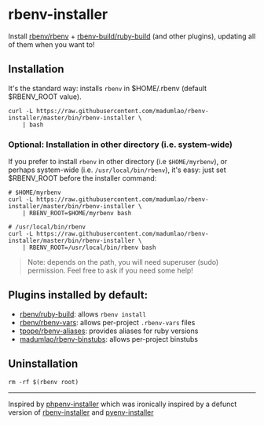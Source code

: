 # rbenv-installer

Install [rbenv/rbenv](https://github.com/rbenv/rbenv) +
[rbenv-build/ruby-build](https://github.com/rbenv/ruby-build) (and
other plugins), updating all of them when you want to!

## Installation

It's the standard way: installs `rbenv` in $HOME/.rbenv (default
$RBENV_ROOT value).

```shell
curl -L https://raw.githubusercontent.com/madumlao/rbenv-installer/master/bin/rbenv-installer \
    | bash
```

### Optional: Installation in other directory (i.e. system-wide)

If you prefer to install `rbenv` in other directory (i.e
`$HOME/myrbenv`), or perhaps system-wide (i.e. `/usr/local/bin/rbenv`),
it's easy: just set $RBENV_ROOT before the installer command:

```shell
# $HOME/myrbenv
curl -L https://raw.githubusercontent.com/madumlao/rbenv-installer/master/bin/rbenv-installer \
    | RBENV_ROOT=$HOME/myrbenv bash
```

```shell
# /usr/local/bin/rbenv
curl -L https://raw.githubusercontent.com/madumlao/rbenv-installer/master/bin/rbenv-installer \
    | RBENV_ROOT=/usr/local/bin/rbenv bash
```

> Note: depends on the path, you will need superuser (sudo)
permission. Feel free to ask if you need some help!

## Plugins installed by default:

- [rbenv/ruby-build](https://github.com/rbenv/ruby-build): allows `rbenv install`
- [rbenv/rbenv-vars](https://github.com/rbenv/rbenv-vars): allows per-project `.rbenv-vars` files
- [tpope/rbenv-aliases](https://github.com/tpope/rbenv-aliases): provides aliases for ruby versions
- [madumlao/rbenv-binstubs](https://github.com/madumlao/rbenv-binstubs): allows per-project binstubs

## Uninstallation

```shell
rm -rf $(rbenv root)
```

<hr>

Inspired by [phpenv-installer](https://github.com/rogeriopradoj/phpenv-installer) which was ironically inspired by a defunct version of [rbenv-installer](https://github.com/fesplugas/rbenv-installer) and [pyenv-installer](https://github.com/yyuu/pyenv-installer)

